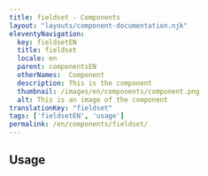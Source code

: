 ```yaml
---
title: fieldset - Components
layout: "layouts/component-documentation.njk"
eleventyNavigation:
  key: fieldsetEN
  title: fieldset
  locale: en
  parent: componentsEN
  otherNames:  Component
  description: This is the component
  thumbnail: /images/en/components/component.png
  alt: This is an image of the component
translationKey: "fieldset"
tags: ['fieldsetEN', 'usage']
permalink: /en/components/fieldset/
---
```


## Usage